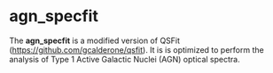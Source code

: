 # agn_specfit

The **agn_specfit** is a modified version of QSFit (https://github.com/gcalderone/qsfit). It is is optimized to perform the analysis of Type 1 Active Galactic Nuclei (AGN) optical spectra.
